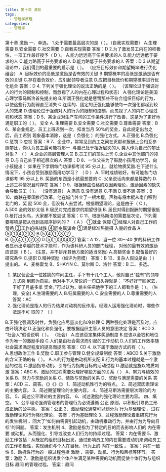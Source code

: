 ```yaml
---
title: 第十章 激励
tags:
  - 管理学原理
categories:
  - 管理学
---
```

第十章 激励
一、单选。
1.处于需要最高层次的是（     ）。（自我实现需要）
A.生理需要          B.安全需要          C.社交需要          D.自我实现需要
答案：D
2.为了激发员工内在的积极性，一项工作最好授予（   D  ）。
A.能力远远高于任务要求的人              B.能力远远低于要求的人
C.能力略高于任务要求的人                D.能力略低于任务要求的人
答案：D
3.从期望理论中，我们得到的最重要的启示是（     ）。  （应把目标效价和期望概率进行优化组合）
A. 目标效价的高低是激励是否有效的关键
B.期望概率的高低是激励是否有效的关键
C.存在着负效价，应引起领导者注意
D.应把目标效价和期望概率进行优化组合
答案：D
4.	下列关于强化理论的说法正确的是（     ）。    （该理论过于强调对人的行为的限制和控制，而忽视了人的内在心理过程和状态）
A.强化理论是美国心理学家马斯洛首先提出的
B.所谓正强化就是惩罚那些不符合组织目标的行为，以使这些行为削弱直至消失 
C.连续的、固定的正强化能够使每一次强化都起到较大的效果
D.该理论过于强调对人的行为的限制和控制，而忽视了人的内在心理过程和状态
答案：D
5、某企业对生产车间的工作条件进行了改善，这是为了更好地满足职工的（     ）。    安全
A.	生理需要          B.安全需要          C.社交需要          D.尊重需要
答案：B
6、某企业规定，员工上班迟到一次，扣发当月 50%的奖金，自此规定出台之后，员工迟到 现象基本消除，这是（  负强化     ）的强化方式。
A.正强化            B.负强化            C.惩罚              D.忽视
答案：B
7、企业中，常常见到员工之间在贡献和报酬上会相互参照攀比，你认为员工最可能将那一    .与自己处于相近层次的人
类人作为自己的攀比对象？ （     ）
A.企业的高层管理人员                    B.员工们的顶头上司
C.企业中其他部门的领导                  D.与自己处于相近层次的人
答案：D
8、一位父亲为了鼓励小孩用功学习，向小孩提出： 如果在下学期每门功课都考试 95 分以上，就给物质奖励.在下述什么情况下，小孩会受到激励而用功学习？ （   D  ）
A. 平时成绩较好，有可能各门功课都考 95 分以上
B. 奖励的东西是小孩最想要的
C. 父亲说话向来都是算数的
D. 上述三种情况且时存在
答案：D
9、根据赫兹伯格的双因素理论，激励因素的缺失会导致员工（     ）。  （没有满意）
A.满意              B.没有满意          C.不满              D.很不满
答案：B
10、商鞅在秦国推行改革，他在城门外立了一根木棍，声称有将木棍从南门移到北门的，奖
励 500 金，但没有人去尝试。根据期望理论，这是由于（  C   ）。
A.500 金的效价太低                      B.居民对完成要求的期望很低
B.	居民对得到报酬的期望很低              D.枪打出头鸟，大家都不敢尝试
答案：C
11、根据马斯洛的需要层次论，下列需要哪项是按从低到高顺序排列的？ （   A  ）
①就业 保障 ②经理人对自己工作的赞扬 ③工作的挑战性 ④同乡联谊会 ⑤满足标准热量摄
入量的食品
A.	⑤①④②③        B.⑤④①③②        
B.	⑤④①②③         D.⑤①③④②
答案：A
12、当一位 30～40 岁的科研工作者显示出卓越的技术才能时，作为该科研人员的部门经理， 对他的最有效的激励应该是（   B  ）。 (注意，并不排斥其他方面的适当奖励)
A.高额奖金      B.配备最好的研究条件    C.提职      D.精神奖励（如评为劳模）
答案：B
13、复杂人假设是由（    ）提出的。
A、麦格雷戈
B、SHAYIN
C、莫尔斯
D、洛什
答案：B
二、多选。
1. 某民营企业一位姓姚的车间主任，手下有十几个工人，他对自己“独有”的领导方式感 到颇为自豪。他对手下人常说的一句口头禅就是： “不好好干回家去，干好了月底多拿 奖金。”可以认为，姚主任把他手下的工人都看作是（     ）。    (生理，安全)
A.生理需要的人      B.归属需要的人      C.安全需要的人      D.尊重需要的人
答案：AC
2. 强化理论是指人的行为结果对动机的反作用，经理人运用强化理论时，哪些作法是不可 取的？ （     ）


B.正强化强调及时性，负强化应尽量淡化和冷处理
C.两种强化处理是否及时，应由环境决定
D.正强化和负强化，要根据组织主管人员的意图决定
答案：BCD
3.	“社会人”假设说明（     ）。 （社会）
A.应该否定集体奖励制度
B.应该以金钱和地位作为唯一的激励手段
C.人们是由社会需求而引起的工作动机
D.人们的工作效率随社会需求满足程度的提高而提高
答案：CD
4. 以下属于激励方式的有（     ）。   
A.思想政治工作          B.奖励      C.职工参与管理      D.健全规章制度
答案：ABCD
5.关于激励的含义正确的有（     ）。 A.人的行为是由动机所支配
B.行为的基本过程就是一个激励的过程
C.激励指导动机、引导行为指向目标的活动过程
D.激励就是施以物质刺激
答案：ABC
6、激励的过程需要处理好哪些方面的关系（       ）
A、努力与绩效的关系
B、努力与奖励的关系
C、绩效与奖励的关系
D、奖励与满足需要的关系
答案：ACD
三、简答。《》《》《》
1、简述动机性行为的特点。
2、简述双因素理论的主要内容。
3、简述期望理论的主要内容。
4、简述马斯洛需要层次理论的内容。
5、简述公平理论的主要内容。
6、试述激励的强化理论主要内容。
四、填空。
1、公平理论强调管理者的管理行为必须遵循 公正  原则，以积极引导员工形成正确的公平感。
答案：公正
2、激励理论通常可以划分为 行为基础理论  、过程激励理论和行为强化理论。
答案：行为基础理论
3、过程激励理论着重研究行为的发生机制     ，回大了“如何由需要引起动机，由动机推动行为，并由行为为导向目标”的问题。
答案：发生机制
4、激励是指为了特定的目的而去影响人们的 内在需要  或动机，从而强化、引导或改变人们行为的持续过程。
答案：内在需要
5、激励工作包括：从既定的组织目标出发，通过影响员工的内在需要或动机来调动员工的工作积极性，实现组织与个人在目标、行为上的  内在一致性          。
答案：内在一致性
6、动机性行为的一般过程包括  激励  、需要、动机、行为和目标等环节。
答案：激励
7、激励是组织诱发个体产生满足某种需要的动机而促使个体行为与组织目标 趋同  的管理过程。
答案：趋同



